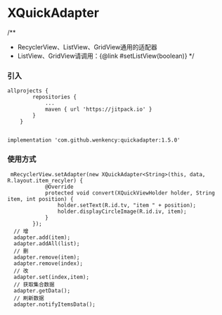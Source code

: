 # XQuickAdapter
/**
 * RecyclerView、ListView、GridView通用的适配器
 * ListView、GridView请调用：{@link #setListView(boolean)}
 */

### 引入

```
allprojects {
		repositories {
			...
			maven { url 'https://jitpack.io' }
		}
	}


implementation 'com.github.wenkency:quickadapter:1.5.0'

```

### 使用方式
```
 mRecyclerView.setAdapter(new XQuickAdapter<String>(this, data, R.layout.item_recyler) {
            @Override
            protected void convert(XQuickViewHolder holder, String item, int position) {
                holder.setText(R.id.tv, "item " + position);
                holder.displayCircleImage(R.id.iv, item);
            }
        });
  // 增
  adapter.add(item);
  adapter.addAll(list);
  // 删
  adapter.remove(item);
  adapter.remove(index);
  // 改
  adapter.set(index,item);
  // 获取集合数据
  adapter.getData();
  // 刷新数据
  adapter.notifyItemsData();
```